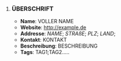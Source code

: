 1.  ### **ÜBERSCHRIFT**
    * **Name**: VOLLER NAME
    * **Website**: http://example.de
    * **Addresse**:
        *NAME*;
        *STRAßE*;
        *PLZ*;
        *LAND*;
    * **Kontakt**: KONTAKT
    * **Beschreibung**: BESCHREIBUNG
    * **Tags**: TAG1;TAG2.....    